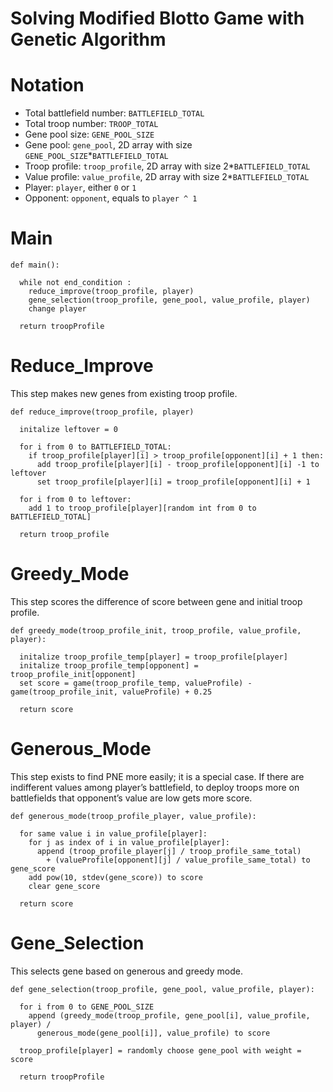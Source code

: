 # Solving Modified Blotto Game with Genetic Algorithm

# Notation
- Total battlefield number: `BATTLEFIELD_TOTAL`
- Total troop number: `TROOP_TOTAL`
- Gene pool size: `GENE_POOL_SIZE`
- Gene pool: `gene_pool`, 2D array with size `GENE_POOL_SIZE`*`BATTLEFIELD_TOTAL`
- Troop profile: `troop_profile`,  2D array with size 2*`BATTLEFIELD_TOTAL`
- Value profile: `value_profile`,  2D array with size 2*`BATTLEFIELD_TOTAL`
- Player: `player`, either `0` or `1`
- Opponent: `opponent`, equals to `player ^ 1`


# Main
    def main():
    
      while not end_condition :
        reduce_improve(troop_profile, player)
        gene_selection(troop_profile, gene_pool, value_profile, player)
        change player
      
      return troopProfile


# Reduce_Improve

This step makes new genes from existing troop profile. 
 

    def reduce_improve(troop_profile, player)
    
      initalize leftover = 0
      
      for i from 0 to BATTLEFIELD_TOTAL:
        if troop_profile[player][i] > troop_profile[opponent][i] + 1 then:
          add troop_profile[player][i] - troop_profile[opponent][i] -1 to leftover
          set troop_profile[player][i] = troop_profile[opponent][i] + 1
      
      for i from 0 to leftover:
        add 1 to troop_profile[player][random int from 0 to BATTLEFIELD_TOTAL]
        
      return troop_profile


# Greedy_Mode

This step scores the difference of score between gene and initial troop profile.


    def greedy_mode(troop_profile_init, troop_profile, value_profile, player):
      
      initalize troop_profile_temp[player] = troop_profile[player]
      initalize troop_profile_temp[opponent] = troop_profile_init[opponent]
      set score = game(troop_profile_temp, valueProfile) - game(troop_profile_init, valueProfile) + 0.25
    
      return score

  

# Generous_Mode

This step exists to find PNE more easily; it is a special case. If there are indifferent values among player’s battlefield, to deploy troops more on battlefields that opponent’s value are low gets more score.


    def generous_mode(troop_profile_player, value_profile):
     
      for same value i in value_profile[player]:
        for j as index of i in value_profile[player]:
          append (troop_profile_player[j] / troop_profile_same_total)
            + (valueProfile[opponent][j] / value_profile_same_total) to gene_score
        add pow(10, stdev(gene_score)) to score
        clear gene_score
        
      return score      


# Gene_Selection

This selects gene based on generous and greedy mode.


    def gene_selection(troop_profile, gene_pool, value_profile, player):
      
      for i from 0 to GENE_POOL_SIZE
        append (greedy_mode(troop_profile, gene_pool[i], value_profile, player) /
          generous_mode(gene_pool[i]], value_profile) to score
          
      troop_profile[player] = randomly choose gene_pool with weight = score
      
      return troopProfile  


